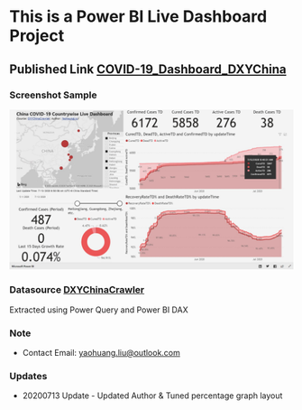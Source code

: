# This is a Power BI Live Dashboard Project

## Published Link [COVID-19_Dashboard_DXYChina](https://app.powerbi.com/view?r=eyJrIjoiYjg0M2FmNGYtOTU0Ni00NDI4LTg3YTAtMGEyNjA1YTUzMTE2IiwidCI6IjQ2NWIxNmI0LWRjYzMtNDIwNC05OWIwLTVjY2I2MDJiNzAyMSIsImMiOjN9)

### Screenshot Sample

![ScreenShotSample](DXYChinaDashboard/Annotation%202020-07-13%20224200.jpg)

### Datasource [DXYChinaCrawler](https://github.com/BlankerL/DXY-COVID-19-Crawler)
Extracted using Power Query and Power BI DAX

### Note

- Contact Email: yaohuang.liu@outlook.com

### Updates

- 20200713 Update - Updated Author & Tuned percentage graph layout
